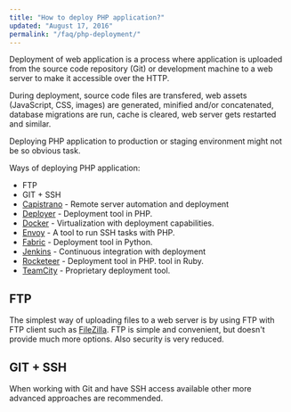 ```yaml
---
title: "How to deploy PHP application?"
updated: "August 17, 2016"
permalink: "/faq/php-deployment/"
---
```


Deployment of web application is a process where application is uploaded from the
source code repository (Git) or development machine to a web server to make it
accessible over the HTTP.

During deployment, source code files are transfered, web assets (JavaScript, CSS,
images) are generated, minified and/or concatenated, database migrations are run,
cache is cleared, web server gets restarted and similar.

Deploying PHP application to production or staging environment might not be so
obvious task.

Ways of deploying PHP application:

* FTP
* GIT + SSH
* [Capistrano](http://capistranorb.com/) - Remote server automation and deployment
* [Deployer](http://deployer.org/) - Deployment tool in PHP.
* [Docker](https://www.docker.com/) - Virtualization with deployment capabilities.
* [Envoy](https://github.com/laravel/envoy) - A tool to run SSH tasks with PHP.
* [Fabric](http://www.fabfile.org/) - Deployment tool in Python.
* [Jenkins](https://jenkins.io/) - Continuous integration with deployment
* [Rocketeer](https://github.com/rocketeers/rocketeer) - Deployment tool in PHP.
    tool in Ruby.
* [TeamCity](https://www.jetbrains.com/teamcity/) - Proprietary deployment tool.


## FTP

The simplest way of uploading files to a web server is by using FTP with FTP
client such as [FileZilla](https://filezilla-project.org/). FTP is simple and
convenient, but doesn't provide much more options. Also security is very reduced.

## GIT + SSH

When working with Git and have SSH access available other more advanced approaches
are recommended.
